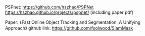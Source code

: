 
PSPnet:
https://github.com/hszhao/PSPNet
https://hszhao.github.io/projects/pspnet/
(including paper pdf)


Paper: 《Fast Online Object Tracking and Segmentation: A Unifying Approach》
github link: https://github.com/foolwood/SiamMask


